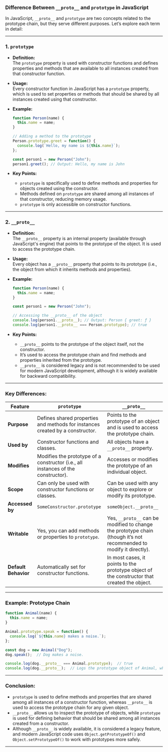 ### Difference Between `__proto__` and `prototype` in JavaScript

In JavaScript, `__proto__` and `prototype` are two concepts related to the prototype chain, but they serve different purposes. Let’s explore each term in detail:

---

### 1. `prototype`
- **Definition:**  
  The `prototype` property is used with constructor functions and defines properties and methods that are available to all instances created from that constructor function.

- **Usage:**  
  Every constructor function in JavaScript has a `prototype` property, which is used to set properties or methods that should be shared by all instances created using that constructor.

- **Example:**

  ```javascript
  function Person(name) {
    this.name = name;
  }

  // Adding a method to the prototype
  Person.prototype.greet = function() {
    console.log(`Hello, my name is ${this.name}`);
  };

  const person1 = new Person("John");
  person1.greet(); // Output: Hello, my name is John
  ```

- **Key Points:**
  - `prototype` is specifically used to define methods and properties for objects created using the constructor.
  - Methods defined on `prototype` are shared among all instances of that constructor, reducing memory usage.
  - `prototype` is only accessible on constructor functions.

---

### 2. `__proto__`
- **Definition:**  
  The `__proto__` property is an internal property (available through JavaScript's engine) that points to the prototype of the object. It is used to access the prototype chain.

- **Usage:**  
  Every object has a `__proto__` property that points to its prototype (i.e., the object from which it inherits methods and properties).

- **Example:**

  ```javascript
  function Person(name) {
    this.name = name;
  }

  const person1 = new Person("John");

  // Accessing the __proto__ of the object
  console.log(person1.__proto__); // Output: Person { greet: ƒ }
  console.log(person1.__proto__ === Person.prototype); // true
  ```

- **Key Points:**
  - `__proto__` points to the prototype of the object itself, not the constructor.
  - It’s used to access the prototype chain and find methods and properties inherited from the prototype.
  - `__proto__` is considered legacy and is not recommended to be used for modern JavaScript development, although it is widely available for backward compatibility.

---

### Key Differences:

| Feature               | `prototype`                               | `__proto__`                           |
|-----------------------|-------------------------------------------|---------------------------------------|
| **Purpose**            | Defines shared properties and methods for instances created by a constructor. | Points to the prototype of an object and is used to access the prototype chain. |
| **Used by**            | Constructor functions and classes.       | All objects have a `__proto__` property. |
| **Modifies**           | Modifies the prototype of a constructor (i.e., all instances of the constructor). | Accesses or modifies the prototype of an individual object. |
| **Scope**              | Can only be used with constructor functions or classes. | Can be used with any object to explore or modify its prototype. |
| **Accessed by**        | `SomeConstructor.prototype`               | `someObject.__proto__`                |
| **Writable**           | Yes, you can add methods or properties to `prototype`. | Yes, `__proto__` can be modified to change the prototype chain (though it’s not recommended to modify it directly). |
| **Default Behavior**   | Automatically set for constructor functions. | In most cases, it points to the prototype object of the constructor that created the object. |

---

### Example: Prototype Chain

```javascript
function Animal(name) {
  this.name = name;
}

Animal.prototype.speak = function() {
  console.log(`${this.name} makes a noise.`);
};

const dog = new Animal("Dog");
dog.speak();  // Dog makes a noise.

console.log(dog.__proto__ === Animal.prototype);  // true
console.log(dog.__proto__);  // Logs the prototype object of Animal, which contains the speak method.
```

---

### Conclusion:
- `prototype` is used to define methods and properties that are shared among all instances of a constructor function, whereas `__proto__` is used to access the prototype chain for any given object.
- `__proto__` allows us to inspect the prototype of objects, while `prototype` is used for defining behavior that should be shared among all instances created from a constructor.
- Although `__proto__` is widely available, it is considered a legacy feature, and modern JavaScript code uses `Object.getPrototypeOf()` and `Object.setPrototypeOf()` to work with prototypes more safely.
---